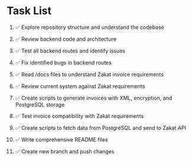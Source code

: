 # Task List

1. ✅ Explore repository structure and understand the codebase

2. ✅ Review backend code and architecture

3. ✅ Test all backend routes and identify issues

4. ✅ Fix identified bugs in backend routes

5. ✅ Read /docs files to understand Zakat invoice requirements

6. ✅ Review current system against Zakat requirements

7. ✅ Create scripts to generate invoices with XML, encryption, and PostgreSQL storage

8. ✅ Test invoice compatibility with Zakat requirements

9. ✅ Create scripts to fetch data from PostgreSQL and send to Zakat API

10. ✅ Write comprehensive README files

11. ✅ Create new branch and push changes


